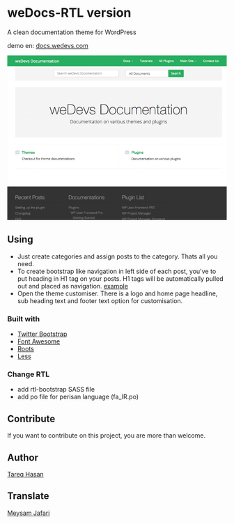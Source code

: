 # weDocs-RTL version

A clean documentation theme for WordPress

demo en: [docs.wedevs.com](http://docs.wedevs.com)

![screenshot](screenshot.png)

## Using

* Just create categories and assign posts to the category. Thats all you need. 
* To create bootstrap like navigation in left side of each post, you've to put heading in H1 tag on your posts. H1 tags will be automatically pulled out and placed as navigation. [example](http://docs.wedevs.com/creating-posting-forms/)
* Open the theme customiser. There is a logo and home page headline, sub heading text and footer text option for customisation.

### Built with

* [Twitter Bootstrap](http://getbootstrap.com)
* [Font Awesome](http://fontawesome.io/)
* [Roots](http://roots.io)
* [Less](http://www.lesscss.org/)

### Change RTL

*  add rtl-bootstrap SASS file 
*  add po file for perisan language (fa_IR.po)


## Contribute
If you want to contribute on this project, you are more than welcome.


## Author
[Tareq Hasan](http://tareq.wedevs.com)

## Translate 
[Meysam Jafari](http://jafarii.ir)
